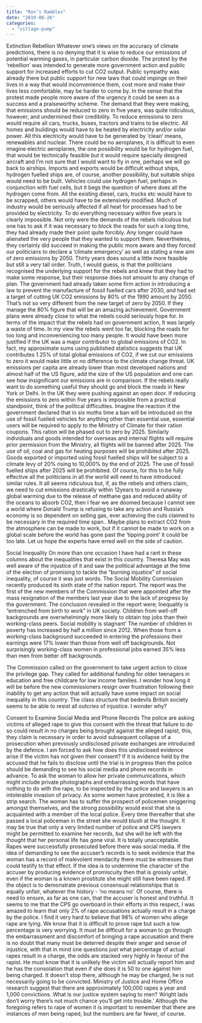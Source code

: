 ```yaml
---
title: "Ron’s Rambles"
date: "2019-08-26"
categories: 
  - "village-pump"
---
```


Extinction Rebellion Whatever one’s views on the accuracy of climate predictions, there is no denying that it is wise to reduce our emissions of potential warming gases, in particular carbon dioxide. The protest by the ‘rebellion’ was intended to generate more government action and public support for increased efforts to cut CO2 output. Public sympathy was already there but public support for new laws that could impinge on their lives in a way that would inconvenience them, cost more and make their lives less comfortable, may be harder to come by. In the sense that the protest made people more aware of the urgency it could be seen as a success and a praiseworthy scheme. The demand that they were making, that emissions should be reduced to zero in five years, was quite ridiculous, however, and undermined their credibility. To reduce emissions to zero would require all cars, trucks, buses, tractors and trains to be electric. All homes and buildings would have to be heated by electricity and/or solar power. All this electricity would have to be generated by ‘clean’ means, renewables and nuclear. There could be no aeroplanes, it is difficult to even imagine electric aeroplanes, the one possibility would be for hydrogen fuel, that would be technically feasible but it would require specially designed aircraft and I’m not sure that I would want to fly in one, perhaps we will go back to airships. Imports and exports would be difficult without ships, hydrogen fuelled ships are, of course, another possibility, but suitable ships would need to be built. Vehicles could use hydrogen fuel, perhaps in conjunction with fuel cells, but it begs the question of where does all the hydrogen come from. All the existing diesel, cars, trucks etc would have to be scrapped, others would have to be extensively modified. Much of industry would be seriously affected if all heat for processes had to be provided by electricity. To do everything necessary within five years is clearly impossible. Not only were the demands of the rebels ridiculous but one has to ask if it was necessary to block the roads for such a long time, they had already made their point quite forcibly. Any longer could have alienated the very people that they wanted to support them. Nevertheless, they certainly did succeed in making the public more aware and they forced our politicians to declare a ‘climate emergency’ as well as stating a new aim of zero emissions by 2050. Thirty years does sound a little more feasible but still a very tall order. Truth, I would guess, is that the politicians recognised the underlying support for the rebels and knew that they had to make some response, but their response does not amount to any change of plan. The government had already taken some firm action in introducing a law to prevent the manufacture of fossil fuelled cars after 2030, and had set a target of cutting UK CO2 emissions by 80% of the 1990 amount by 2050. That’s not so very different from the new target of zero by 2050. If they manage the 80% figure that will be an amazing achievement. Government plans were already close to what the rebels could seriously hope for. In terms of the impact that the rebels had on government action, It was largely a waste of time. In my view the rebels went too far, blocking the roads for too long and inconveniencing too many people. It would have been more justified if the UK was a major contributor to global emissions of CO2. In fact, my approximate sums using published statistics suggests that UK contributes 1.25% of total global emissions of CO2, if we cut our emissions to zero it would make little or no difference to the climate change threat. UK emissions per capita are already lower than most developed nations and almost half of the US figure, add the size of the US population and one can see how insignificant our emissions are in comparison. If the rebels really want to do something useful they should go and block the roads in New York or Delhi. In the UK they were pushing against an open door. If reducing the emissions to zero within five years is impossible from a practical standpoint, think of the political difficulties. Imagine the reaction if the government declared that in six moths time a ban will be introduced on the use of fossil fuelled vehicles for anything other than essential use, essential users will be required to apply to the Ministry of Climate for their ration coupons. This ration will be phased out to zero by 2025. Similarly individuals and goods intended for overseas and internal flights will require prior permission from the Ministry, all flights will be banned after 2025. The use of oil, coal and gas for heating purposes will be prohibited after 2025. Goods exported or imported using fossil fuelled ships will be subject to a climate levy of 20% rising to 10,000% by the end of 2025. The use of fossil fuelled ships after 2025 will be prohibited. Of course, for this to be fully effective all the politicians in all the world will need to have introduced similar rules. It all seems ridiculous but, if, as the rebels and others claim, we need to cut emissions drastically within 12years to avoid a runaway global warming due to the release of methane gas and reduced ability of the oceans to absorb CO2, then I fear we are doomed because I cannot see a world where Donald Trump is refusing to take any action and Russia’s economy is so dependent on selling gas, ever achieving the cuts claimed to be necessary in the required time span.. Maybe plans to extract CO2 from the atmosphere can be made to work, but if it cannot be made to work on a global scale before the world has gone past the ‘tipping point’ it could be too late. Let us hope the experts have erred well on the side of caution.

Social Inequality On more than one occasion I have had a rant in these columns about the inequalities that exist in this country. Theresa May was well aware of the injustice of it and saw the political advantage at the time of the election of promising to tackle the “burning injustice” of social inequality, of course it was just words. The Social Mobility Commission recently produced its sixth state of the nation report. The report was the first of the new members of the Commission that were appointed after the mass resignation of the members last year due to the lack of progress by the government. The conclusion revealed in the report were; Inequality is “entrenched from birth to work” in UK society. Children from well-off backgrounds are overwhelmingly more likely to obtain top jobs than their working-class peers. Social mobility is stagnant’ The number of children in poverty has increased by half a million since 2012. When those from a working-class background succeeded in entering the professions their earnings were 17% lower than those from well off backgrounds. Not surprisingly working-class women in professional jobs earned 35% less than men from better off backgrounds.

The Commission called on the government to take urgent action to close the privilege gap. They called for additional funding for older teenagers in education and free childcare for low income families. I wonder how long it will be before the new commissioners resign over frustration following their inability to get any action that will actually have some impact on social inequality in this country. The class structure that bedevils British society seems to be able to resist all outcries of injustice. I wonder why?

Consent to Examine Social Media and Phone Records The police are asking victims of alleged rape to give this consent with the threat that failure to do so could result in no charges being brought against the alleged rapist, this, they claim is necessary in order to avoid subsequent collapse of a prosecution when previously undisclosed private exchanges are introduced by the defence. I am forced to ask how does this undisclosed evidence arise if the victim has not given their consent? If it is evidence held by the accused that he fails to disclose until the trial is in progress then the police should be demanding to see his social media and phone records in advance. To ask the woman to allow her private communications, which might include private photographs and embarrassing words that have nothing to do with the rape, to be inspected by the police and lawyers is an intolerable invasion of privacy. As some women have protested, it is like a strip search. The woman has to suffer the prospect of policemen sniggering amongst themselves, and the strong possibility would exist that she is acquainted with a member of the local police. Every time thereafter that she passed a local policeman in the street she would blush at the thought. It may be true that only a very limited number of police and CPS lawyers might be permitted to examine her records, but she will be left with the thought that her personal life has gone viral. It is totally unacceptable. Rapes were successfully prosecuted before there was social media. If the idea of demanding to see the accuser’s records is to seek evidence that the woman has a record of malevolent mendacity there must be witnesses that could testify to that effect. If the idea is to undermine the character of the accuser by producing evidence of promiscuity then that is grossly unfair, even if the woman is a known prostitute she might still have been raped. If the object is to demonstrate previous consensual relationships that is equally unfair, whatever the history - ‘no means no’. Of course, there is need to ensure, as far as one can, that the accuser is honest and truthful. It seems to me that the CPS go overboard in their efforts in this respect, I was amazed to learn that only 2% of rape accusations actually result in a charge by the police. I find it very hard to believe that 98% of women who allege rape are lying. We know that it is difficult to prove rape but such a low percentage is very worrying. It must be difficult for a woman to go through the embarrassment and discomfort of bringing a rape accusation and there is no doubt that many must be deterred despite their anger and sense of injustice, with that in mind one questions just what percentage of actual rapes result in a charge, the odds are stacked very highly in favour of the rapist. He must know that it is unlikely the victim will actually report him and he has the consolation that even if she does it is 50 to one against him being charged. It doesn’t stop there, although he may be charged, he is not necessarily going to be convicted. Ministry of Justice and Home Office research suggest that there are approximately 100,000 rapes a year and 1,000 convictions. What is our justice system saying to men? ‘Alright lads don’t worry there’s not much chance you’ll get into trouble.’ Although the foregoing refers to rape of women it is important to remember that there are instances of men being raped, but the numbers are far fewer, of course.
